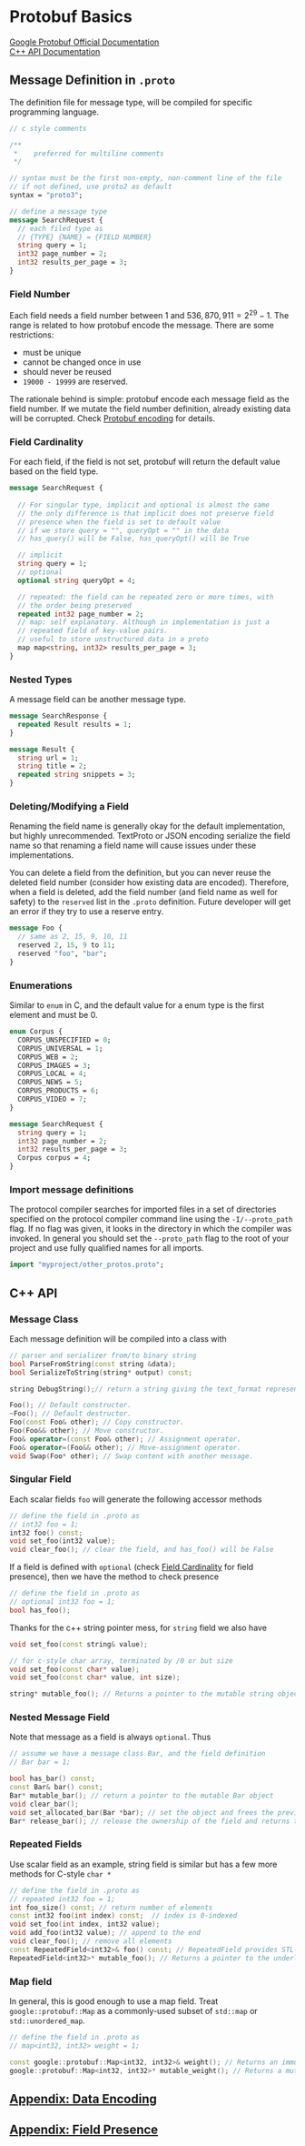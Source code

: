 # Protobuf Basics

[Google Protobuf Official Documentation](https://protobuf.dev/programming-guides/proto3/)  
[C++ API Documentation](https://protobuf.dev/reference/cpp/cpp-generated/)

## Message Definition in `.proto`
The definition file for message type, will be compiled for specific programming language. 

```proto
// c style comments 

/** 
 *    preferred for multiline comments
 */

// syntax must be the first non-empty, non-comment line of the file
// if not defined, use proto2 as default
syntax = "proto3";

// define a message type
message SearchRequest {
  // each filed type as 
  // {TYPE} {NAME} = {FIELD NUMBER}
  string query = 1;
  int32 page_number = 2;
  int32 results_per_page = 3;
}
```

### Field Number
Each field needs a field number between $1$ and $536,870,911 = 2^{29} - 1$. The range is related to how protobuf encode the message. There are some restrictions: 
- must be unique
- cannot be changed once in use
- should never be reused 
- `19000 - 19999` are reserved. 

The rationale behind is simple: protobuf encode each message field as the field number. If we mutate the field number definition, already existing data will be corrupted. Check [Protobuf encoding](#appendix-encoding) for details. 

### Field Cardinality
For each field, if the field is not set, protobuf will return the default value based on the field type. 

```proto
message SearchRequest {
  
  // For singular type, implicit and optional is almost the same
  // the only difference is that implicit does not preserve field
  // presence when the field is set to default value
  // if we store query = "", queryOpt = "" in the data
  // has_query() will be False, has_queryOpt() will be True

  // implicit 
  string query = 1;
  // optional
  optional string queryOpt = 4;

  // repeated: the field can be repeated zero or more times, with
  // the order being preserved
  repeated int32 page_number = 2;
  // map: self explanatory. Although in implementation is just a 
  // repeated field of key-value pairs.
  // useful to store unstructured data in a proto 
  map map<string, int32> results_per_page = 3;
}
```

### Nested Types

A message field can be another message type. 

```proto
message SearchResponse {
  repeated Result results = 1;
}

message Result {
  string url = 1;
  string title = 2;
  repeated string snippets = 3;
}
```

### Deleting/Modifying a Field

Renaming the field name is generally okay for the default implementation, but highly unrecommended. TextProto or JSON encoding serialize the field name so that renaming a field name will cause issues under these implementations. 

You can delete a field from the definition, but you can never reuse the deleted field number (consider how existing data are encoded). Therefore, when a field is deleted, add the field number (and field name as well for safety) to the `reserved` list in the `.proto` definition. Future developer will get an error if they try to use a reserve entry. 

```proto
message Foo {
  // same as 2, 15, 9, 10, 11
  reserved 2, 15, 9 to 11;
  reserved "foo", "bar";
}
```

### Enumerations
Similar to `enum` in C, and the default value for a enum type is the first element and must be 0. 

```proto
enum Corpus {
  CORPUS_UNSPECIFIED = 0;
  CORPUS_UNIVERSAL = 1;
  CORPUS_WEB = 2;
  CORPUS_IMAGES = 3;
  CORPUS_LOCAL = 4;
  CORPUS_NEWS = 5;
  CORPUS_PRODUCTS = 6;
  CORPUS_VIDEO = 7;
}

message SearchRequest {
  string query = 1;
  int32 page_number = 2;
  int32 results_per_page = 3;
  Corpus corpus = 4;
}
```

### Import message definitions
The protocol compiler searches for imported files in a set of directories specified on the protocol compiler command line using the `-I/--proto_path` flag. If no flag was given, it looks in the directory in which the compiler was invoked. In general you should set the `--proto_path` flag to the root of your project and use fully qualified names for all imports.

```proto
import "myproject/other_protos.proto";
```

## C++ API

### Message Class

Each message definition will be compiled into a class with 

```c++
// parser and serializer from/to binary string
bool ParseFromString(const string &data);
bool SerializeToString(string* output) const;

string DebugString();// return a string giving the text_format representation

Foo(); // Default constructor.
~Foo(); // Default destructor.
Foo(const Foo& other); // Copy constructor.
Foo(Foo&& other); // Move constructor.
Foo& operator=(const Foo& other); // Assignment operator.
Foo& operator=(Foo&& other); // Move-assignment operator.
void Swap(Foo* other); // Swap content with another message.
```


### Singular Field
Each scalar fields `foo` will generate the following accessor methods

```c++
// define the field in .proto as 
// int32 foo = 1;
int32 foo() const;
void set_foo(int32 value);
void clear_foo(); // clear the field, and has_foo() will be False 
```

If a field is defined with `optional` (check [Field Cardinality](#field-cardinality) for field presence), then we have the method to check presence

```c++
// define the field in .proto as 
// optional int32 foo = 1;
bool has_foo();
```

Thanks for the c++ string pointer mess, for `string` field we also have

```c++
void set_foo(const string& value);

// for c-style char array, terminated by /0 or but size
void set_foo(const char* value);
void set_foo(const char* value, int size);

string* mutable_foo(); // Returns a pointer to the mutable string object that stores the field’s value. 
```

### Nested Message Field

Note that message as a field is always `optional`. Thus 

```c++
// assume we have a message class Bar, and the field definition
// Bar bar = 1;

bool has_bar() const; 
const Bar& bar() const;
Bar* mutable_bar(); // return a pointer to the mutable Bar object
void clear_bar();
void set_allocated_bar(Bar *bar); // set the object and frees the previous field value
Bar* release_bar(); // release the ownership of the field and returns the pointer to the Bar object
```

### Repeated Fields
Use scalar field as an example, string field is similar but has a few more methods for C-style `char *`
```c++
// define the field in .proto as 
// repeated int32 foo = 1;
int foo_size() const; // return number of elements
const int32 foo(int index) const;  // index is 0-indexed
void set_foo(int index, int32 value);
void add_foo(int32 value); // append to the end
void clear_foo(); // remove all elements
const RepeatedField<int32>& foo() const; // RepeatedField provides STL-lke iterator and other methods
RepeatedField<int32>* mutable_foo(); // Returns a pointer to the underlying mutable RepeatedField
```

### Map field
In general, this is good enough to use a map field. Treat `google::protobuf::Map` as a commonly-used subset of `std::map` or `std::unordered_map`. 
```c++
// define the field in .proto as 
// map<int32, int32> weight = 1;

const google::protobuf::Map<int32, int32>& weight(); // Returns an immutable Map.
google::protobuf::Map<int32, int32>* mutable_weight(); // Returns a mutable Map
```

## [Appendix: Data Encoding](https://protobuf.dev/programming-guides/encoding/#structure)
## [Appendix: Field Presence](https://protobuf.dev/programming-guides/field_presence/)
